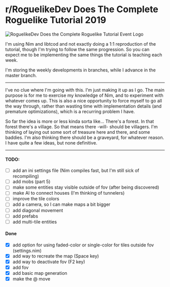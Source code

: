 # r/RoguelikeDev Does The Complete Roguelike Tutorial 2019
![RoguelikeDev Does the Complete Roguelike Tutorial Event Logo](https://i.imgur.com/3MAzEp1.png)

I'm using Nim and libtcod and not exactly doing a 1:1 reproduction of the tutorial, though I'm trying to follow the same progression. So you can expect me to be implementing the same things the tutorial is teaching each week.

I'm storing the weekly developments in branches, while I advance in the master branch.

---

I've no clue where I'm going with this. I'm just making it up as I go. The main purpose is for me to exercise my knowledge of Nim, and to experiment with whatever comes up. This is also a nice opportunity to force myself to go all the way through, rather than wasting time with implementation details (and premature optimizations), which is a recurring problem I have.

So far the idea is more or less kinda sorta like...
There's a forest. In that forest there's a village. So that means there -will- should be villagers. I'm thinking of laying out some sort of treasure here and there, and some baddies. I'm also thinking there should be a graveyard, for whatever reason. I have quite a few ideas, but none definitive.

---

#### **TODO:**
- [ ] add an ini settings file (Nim compiles fast, but I'm still sick of recompiling)
- [ ] add mobs (part 5)
- [ ] make some entities stay visible outside of fov (after being discovered)
- [ ] make AI to connect houses (I'm thinking of tunnelers)
- [ ] improve the tile colors
- [ ] add a camera, so I can make maps a bit bigger 
- [ ] add diagonal movement
- [ ] add prefabs
- [ ] add multi-tile entities

#### **Done**
- [x] add option for using faded-color or single-color for tiles outside fov (settings.nim)
- [x] add way to recreate the map (Space key)
- [x] add way to deactivate fov (F2 key)
- [x] add fov
- [x] add basic map generation
- [x] make the @ move
